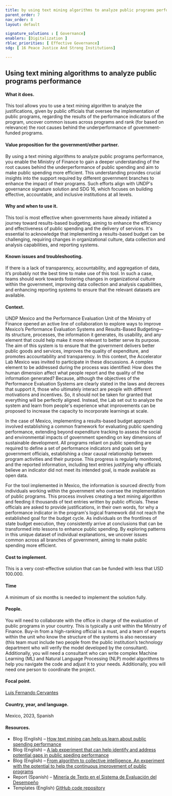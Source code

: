 ```yaml
---
title: by using text mining algorithms to analyze public programs performance 
parent_order: 7
nav_order: 8
layout: default

signature_solutions : [ Governance]
enablers: [Digitalization ]
rblac_priorities: [ Effective Governance]
sdg: [ 16 Peace Justice And Strong Institutions]

---
```

## Using text mining algorithms to analyze public programs performance 

#### What it does. 
This tool allows you to use a text mining algorithm to analyze the justifications, given by public officials that oversee the implementation of public programs, regarding the results of the performance indicators of the program, uncover common issues across programs and rank (for based on relevance) the root causes behind the underperformance of government-funded programs. 

#### Value proposition for the government/other partner. 
By using a text mining algorithms to analyze public programs performance, you enable the Ministry of Finance to gain a deeper understanding of the root causes behind the underperformance of public spending and aim to make public spending more efficient. This understanding provides crucial insights into the support required by different government branches to enhance the impact of their programs. Such efforts align with UNDP's governance signature solution and SDG 16, which focuses on building effective, accountable, and inclusive institutions at all levels.

#### Why and when to use it. 
This tool is most effective when governments have already initiated a journey toward results-based budgeting, aiming to enhance the efficiency and effectiveness of public spending and the delivery of services. It's essential to acknowledge that implementing a results-based budget can be challenging, requiring changes in organizational culture, data collection and analysis capabilities, and reporting systems. 

#### Known issues and troubleshooting. 
If there is a lack of transparency, accountability, and aggregation of data, it’s probably not the best time to make use of this tool. In such a case, teams should work towards fostering changes in organizational culture within the government, improving data collection and analysis capabilities, and enhancing reporting systems to ensure that the relevant datasets are available. 

#### Context. 
UNDP Mexico and the Performance Evaluation Unit of the Ministry of Finance opened an active line of collaboration to explore ways to improve Mexico’s Performance Evaluation Systems and Results-Based Budgeting—its structure, processes, the information it generates, its usability, and any element that could help make it more relevant to better serve its purpose. The aim of this system is to ensure that the government delivers better public goods and services, improves the quality of expenditure, and promotes accountability and transparency. In this context, the Accelerator Lab Mexico was invited to participate in these discussions. A complex element to be addressed during the process was identified: How does the human dimension affect what people report and the quality of the information generated? Because, although the objectives of the Performance Evaluation Systems are clearly stated in the laws and decrees that support it, those who ultimately interact are people with different motivations and incentives. So, it should not be taken for granted that everything will be perfectly aligned. Instead, the Lab set out to analyze the system and learn from people's experience what improvements can be proposed to increase the capacity to incorporate learnings at scale. 

In the case of Mexico, implementing a results-based budget approach involved establishing a common framework for evaluating public spending performance, extending beyond expenditure tracking to assess the social and environmental impacts of government spending on key dimensions of sustainable development. All programs reliant on public spending are required to define a set of performance indicators and goals set by government officials, establishing a clear causal relationship between program activities and their purpose. This progress is regularly monitored, and the reported information, including text entries justifying why officials believe an indicator did not meet its intended goal, is made available as open data.

For the tool implemented in Mexico, the information is sourced directly from individuals working within the government who oversee the implementation of public programs. This process involves creating a text mining algorithm and feeding it thousands of text entries written by public officials. These officials are asked to provide justifications, in their own words, for why a performance indicator in the program's logical framework did not reach the established goal for the budget cycle. As individuals on the frontlines of state budget execution, they consistently arrive at conclusions that can be transformed into lessons to enhance public spending. By exploring patterns in this unique dataset of individual explanations, we uncover issues common across all branches of government, aiming to make public spending more efficient.

#### Cost to implement. 
This is a very cost-effective solution that can be funded with less that USD 100.000.

#### Time
A minimum of six months is needed to implement the solution fully. 

#### People. 
You will need to collaborate with the office in charge of the evaluation of public programs in your country. This is typically a unit within the Ministry of Finance. Buy-in from a high-ranking official is a must, and a team of experts within the unit who know the structure of the systems is also necessary (this team must include two people from the public institution’s technology department who will verify the model developed by the consultant). Additionally, you will need a consultant who can write complex Machine Learning (ML) and Natural Language Processing (NLP) model algorithms to help you navigate the code and adjust it to your needs. Additionally, you will need one person to coordinate the project.

#### Focal point. 
[Luis Fernando Cervantes](https://undp-accelerator-labs.github.io/Innovation-Toolkit-for-UNDP-Signature-Solutions/contributors/Luis%20Fernando%20Cervantes.html)

#### Country, year, and language. 
Mexico, 2023, Spanish

#### Resources. 
- Blog (English) – [How text mining can help us learn about public spending performance](https://www.undp.org/es/mexico/blog/how-text-mining-can-help-us-learn-about-public-spending-performance)
- Blog (English) – [A lab experiment that can help identify and address potential gaps in public speding performance](https://www.undp.org/es/mexico/blog/lab-experiment-can-help-identify-and-address-potential-gaps-public-speding-performance)
- Blog (English) – [From algorithm to collective intelligence. An experiment with the potential to help the continuous improvement of public programs](https://www.undp.org/es/mexico/blog/algorithm-collective-intelligence-experiment-potential-help-continuous-improvement-public-programs)
- Report  (Spanish) – [Minería de Texto en el Sistema de Evaluación del Desempeño](https://www.undp.org/es/mexico/publications/mineria-de-texto-en-el-sistema-de-evaluacion-del-desempeno)
- Templates (English) [GitHub code repository](https://github.com/acclab-mx/textmining_pnud)
